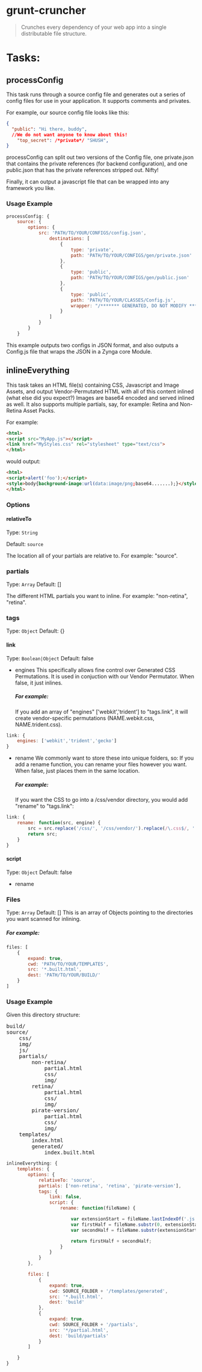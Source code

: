 grunt-cruncher
==================

> Crunches every dependency of your web app into a single distributable file structure.

# Tasks:

## processConfig

This task runs through a source config file and generates out a series of config files for use in your application.
It supports comments and privates.

For example, our source config file looks like this:

```json
{ 
  "public": "Hi there, buddy",
  //We do not want anyone to know about this!
	"top_secret": /*private*/ "SHUSH",
}
```

processConfig can split out two versions of the Config file, one private.json that contains the private references (for backend configuration), and one public.json that has the private references stripped out. Nifty!

Finally, it can output a javascript file that can be wrapped into any framework you like.

### Usage Example

```js
processConfig: {
	source: {
		options: {
			src: 'PATH/TO/YOUR/CONFIGS/config.json',
				destinations: [
					{
						type: 'private',
						path: 'PATH/TO/YOUR/CONFIGS/gen/private.json'
					},
					{
						type: 'public',
						path: 'PATH/TO/YOUR/CONFIGS/gen/public.json'
					},
					{
						type: 'public',
						path: 'PATH/TO/YOUR/CLASSES/Config.js',
						wrapper: "/******* GENERATED, DO NOT MODIFY *******/\n core.Module('<%= pkg.name %>.Config', $CONFIG);"
					}
				]
			}
		}
	}
```

This example outputs two configs in JSON format, and also outputs a Config.js file that wraps the JSON in a Zynga core Module.

## inlineEverything

This task takes an HTML file(s) containing CSS, Javascript and Image Assets, and output Vendor-Permutated HTML with all of this content inlined (what else did you expect?) Images are base64 encoded and served inlined as well. It also supports multiple partials, say, for example: Retina and Non-Retina Asset Packs.

For example:

```html
<html>
<script src="MyApp.js"></script>
<link href="MyStyles.css" rel="stylesheet" type="text/css">
</html>
```

would output:
```html
<html>
<script>alert('foo');</script>
<style>body{background-image:url(data:image/png;base64.......);}</style>
</html>
```

### Options

#### relativeTo
Type: `String`

Default: `source`

The location all of your partials are relative to.
For example: "source".

### partials
Type: `Array`
Default: []

The different HTML partials you want to inline.
For example: "non-retina", "retina".

### tags
Type: `Object`
Default: {}

#### link
Type: `Boolean|Object`
Default: false
     
 * engines
   This specifically allows fine control over Generated CSS Permutations.
   It is used in conjuction with our Vendor Permutator.
   When false, it just inlines.
     
   ##### For example:
   If you add an array of "engines" ['webkit','trident'] to "tags.link", it will create vendor-specific permutations (NAME.webkit.css, NAME.trident.css).

```js
link: {
	engines: ['webkit','trident','gecko']
}
```
     
 * rename
   We commonly want to store these into unique folders, so:
   If you add a rename function, you can rename your files however you want.
   When false, just places them in the same location.
     
   ##### For example:
   If you want the CSS to go into a /css/vendor directory, you would add "rename" to "tags.link":

```js
link: {
	rename: function(src, engine) {
		src = src.replace('/css/', '/css/vendor/').replace(/\.css$/, '.' + engine + '.css')
		return src;
	}
}
```

#### script
Type: `Object`
Default: false

 * rename

### Files
Type: `Array`
Default: []
This is an array of Objects pointing to the directories you want scanned for inlining.

##### For example:
```js
files: [
	{
		expand: true,
		cwd: 'PATH/TO/YOUR/TEMPLATES',
		src: '*.built.html',
		dest: 'PATH/TO/YOUR/BUILD/'
	}
]
```

### Usage Example

Given this directory structure:
<pre>
build/
source/
	css/
	img/
	js/
	partials/
		non-retina/ 
			partial.html
			css/
			img/
		retina/ 
			partial.html
			css/
			img/
		pirate-version/ 
			partial.html
			css/
			img/
	templates/
		index.html
		generated/
			index.built.html
</pre>	
```js
inlineEverything: {
	templates: {
		options: {
			relativeTo: 'source',
			partials: ['non-retina', 'retina', 'pirate-version'],
			tags: {
				link: false,
				script: {
					rename: function(fileName) {

						var extensionStart = fileName.lastIndexOf('.js');
						var firstHalf = fileName.substr(0, extensionStart);
						var secondHalf = fileName.substr(extensionStart);

						return firstHalf + secondHalf;
					}
				}
			}
		},

		files: [
			{
				expand: true,
				cwd: SOURCE_FOLDER + '/templates/generated',
				src: '*.built.html',
				dest: 'build'
			},
			{
				expand: true,
				cwd: SOURCE_FOLDER + '/partials',
				src: '*/partial.html',
				dest: 'build/partials'
			}
		]

	}
}
```
